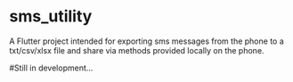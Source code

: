 # sms_utility

A Flutter project intended for exporting sms messages from the phone to a txt/csv/xlsx file and share via methods provided locally on the phone.

#Still in development...

